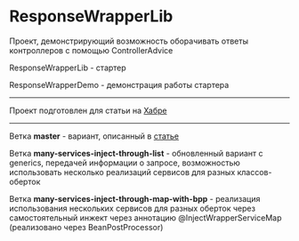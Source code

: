 # ResponseWrapperLib
Проект, демонстрирующий возможность оборачивать ответы контроллеров с помощью ControllerAdvice

ResponseWrapperLib - стартер

ResponseWrapperDemo - демонстрация работы стартера

--------------
Проект подготовлен для статьи на [Хабре](https://habr.com/ru/post/567056/)

--------------
Ветка **master** - вариант, описанный в [статье](https://habr.com/ru/post/567056/)

Ветка **many-services-inject-through-list** - обновленный вариант с generics, передачей информации о запросе, возможностью использовать несколько реализаций сервисов для разных классов-оберток

Ветка **many-services-inject-through-map-with-bpp** - реализация использования нескольких сервисов для разных оберток через самостоятельный инжект через аннотацию @InjectWrapperServiceMap (реализовано через BeanPostProcessor)
